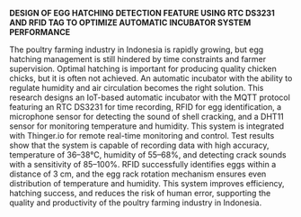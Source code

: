 **DESIGN OF EGG HATCHING DETECTION FEATURE USING RTC DS3231 AND RFID TAG TO OPTIMIZE AUTOMATIC INCUBATOR SYSTEM PERFORMANCE**



The poultry farming industry in Indonesia is rapidly growing, but egg hatching management is still hindered by time constraints and farmer supervision. Optimal hatching is important for producing quality chicken chicks, but it is often not achieved. An automatic incubator with the ability to regulate humidity and air circulation becomes the right solution. This research designs an IoT-based automatic incubator with the MQTT protocol featuring an RTC DS3231 for time recording, RFID for egg identification, a microphone sensor for detecting the sound of shell cracking, and a DHT11 sensor for monitoring temperature and humidity. This system is integrated with Thinger.io for remote real-time monitoring and control. Test results show that the system is capable of recording data with high accuracy, temperature of 36–38°C, humidity of 55–68%, and detecting crack sounds with a sensitivity of 85–100%. RFID successfully identifies eggs within a distance of 3 cm, and the egg rack rotation mechanism ensures even distribution of temperature and humidity. This system improves efficiency, hatching success, and reduces the risk of human error, supporting the quality and productivity of the poultry farming industry in Indonesia.

